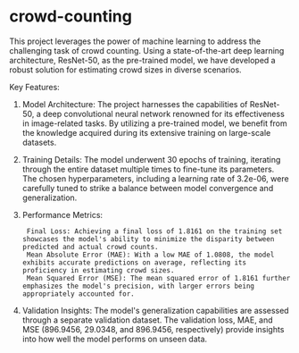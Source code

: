 # crowd-counting
This project leverages the power of machine learning to address the challenging task of crowd counting. Using a state-of-the-art deep learning architecture, ResNet-50, as the pre-trained model, we have developed a robust solution for estimating crowd sizes in diverse scenarios.

Key Features:

1) Model Architecture: The project harnesses the capabilities of ResNet-50, a deep convolutional neural network renowned for its effectiveness in image-related tasks. By utilizing a pre-trained model, we benefit       from the knowledge acquired during its extensive training on large-scale datasets.

2) Training Details: The model underwent 30 epochs of training, iterating through the entire dataset multiple times to fine-tune its parameters. The chosen hyperparameters, including a learning rate of 3.2e-06, were carefully tuned to strike a balance between model convergence and generalization.

3) Performance Metrics:
   
        Final Loss: Achieving a final loss of 1.8161 on the training set showcases the model's ability to minimize the disparity between predicted and actual crowd counts.
        Mean Absolute Error (MAE): With a low MAE of 1.0808, the model exhibits accurate predictions on average, reflecting its proficiency in estimating crowd sizes.
        Mean Squared Error (MSE): The mean squared error of 1.8161 further emphasizes the model's precision, with larger errors being appropriately accounted for.
   
5) Validation Insights: The model's generalization capabilities are assessed through a separate validation dataset. The validation loss, MAE, and MSE (896.9456, 29.0348, and 896.9456, respectively) provide insights   into how well the model performs on unseen data.
      
